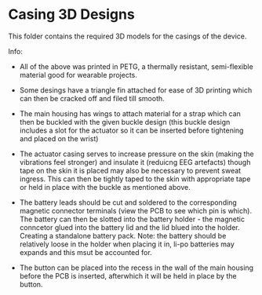 # Casing 3D Designs

This folder contains the required 3D models for the casings of the device.

Info:
- All of the above was printed in PETG, a thermally resistant, semi-flexible material good for wearable projects.

- Some desings have a triangle fin attached for ease of 3D printing which can then be cracked off and filed till smooth.
  
- The main housing has wings to attach material for a strap which can then be buckled with the given buckle design (this buckle design includes a slot for the actuator so it can be inserted before tightening and placed on the wrist)

- The actuator casing serves to increase pressure on the skin (making the vibrations feel stronger) and insulate it (reduicng EEG artefacts) though tape on the skin it is placed may also be necessary to prevent sweat ingress. This can then be tightly taped to the skin with appropriate tape or held in place with the buckle as mentioned above.

- The battery leads should be cut and soldered to the corresponding magnetic connector terminals (view the PCB to see which pin is which). The battery can then be slotted into the battery holder - the magnetic conncetor glued into the battery lid and the lid blued into the holder. Creating a standalone battery pack. Note: the battery should be relatively loose in the holder when placing it in, li-po batteries may expands and this msut be accounted for.

- The button can be placed into the recess in the wall of the main housing before the PCB is inserted, afterwhich it will be held in place by the button.
